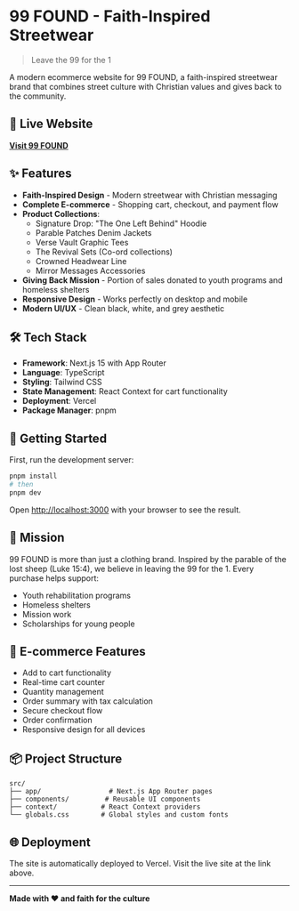 # 99 FOUND - Faith-Inspired Streetwear

> Leave the 99 for the 1

A modern ecommerce website for 99 FOUND, a faith-inspired streetwear brand that combines street culture with Christian values and gives back to the community.

## 🌟 Live Website

**[Visit 99 FOUND](https://streetwear-store-317fz23fs-bernices-projects-3c3d50b1.vercel.app)**

## ✨ Features

- **Faith-Inspired Design** - Modern streetwear with Christian messaging
- **Complete E-commerce** - Shopping cart, checkout, and payment flow
- **Product Collections**:
  - Signature Drop: "The One Left Behind" Hoodie
  - Parable Patches Denim Jackets
  - Verse Vault Graphic Tees
  - The Revival Sets (Co-ord collections)
  - Crowned Headwear Line
  - Mirror Messages Accessories
- **Giving Back Mission** - Portion of sales donated to youth programs and homeless shelters
- **Responsive Design** - Works perfectly on desktop and mobile
- **Modern UI/UX** - Clean black, white, and grey aesthetic

## 🛠️ Tech Stack

- **Framework**: Next.js 15 with App Router
- **Language**: TypeScript
- **Styling**: Tailwind CSS
- **State Management**: React Context for cart functionality
- **Deployment**: Vercel
- **Package Manager**: pnpm

## 🚀 Getting Started

First, run the development server:

```bash
pnpm install
# then
pnpm dev
```

Open [http://localhost:3000](http://localhost:3000) with your browser to see the result.

## 🎯 Mission

99 FOUND is more than just a clothing brand. Inspired by the parable of the lost sheep (Luke 15:4), we believe in leaving the 99 for the 1. Every purchase helps support:

- Youth rehabilitation programs
- Homeless shelters
- Mission work
- Scholarships for young people

## 🛒 E-commerce Features

- Add to cart functionality
- Real-time cart counter
- Quantity management
- Order summary with tax calculation
- Secure checkout flow
- Order confirmation
- Responsive design for all devices

## 📦 Project Structure

```
src/
├── app/                 # Next.js App Router pages
├── components/         # Reusable UI components
├── context/           # React Context providers
└── globals.css        # Global styles and custom fonts
```

## 🌐 Deployment

The site is automatically deployed to Vercel. Visit the live site at the link above.

---

**Made with ❤️ and faith for the culture**
